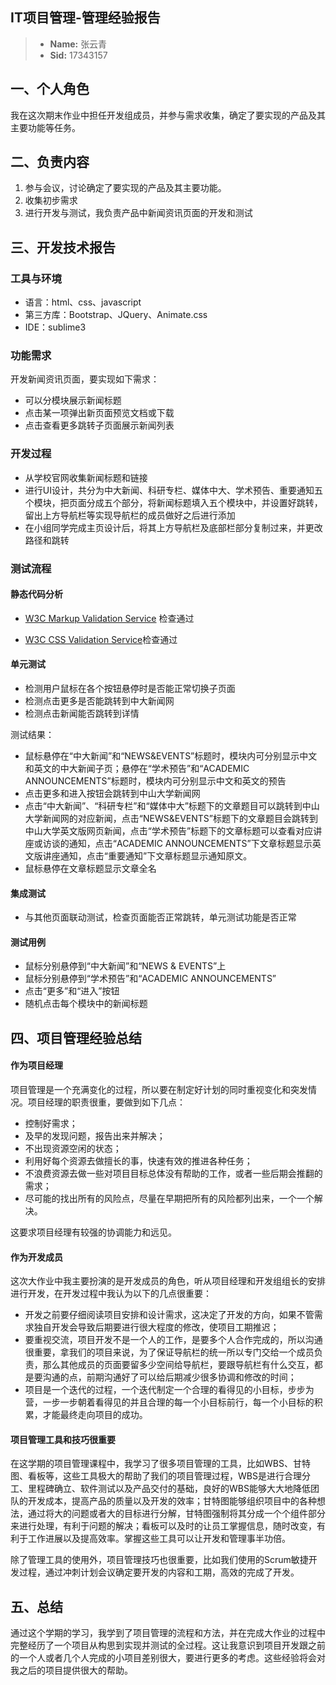 ## IT项目管理-管理经验报告
> - **Name:** 张云青
> - **Sid:** 17343157

## 一、个人角色
我在这次期末作业中担任开发组成员，并参与需求收集，确定了要实现的产品及其主要功能等任务。
## 二、负责内容

 1. 参与会议，讨论确定了要实现的产品及其主要功能。
 2. 收集初步需求
 3. 进行开发与测试，我负责产品中新闻资讯页面的开发和测试
 
## 三、开发技术报告

### 工具与环境
- 语言：html、css、javascript 
- 第三方库：Bootstrap、JQuery、Animate.css 
- IDE：sublime3

### 功能需求
开发新闻资讯页面，要实现如下需求：

- 可以分模块展示新闻标题
- 点击某一项弹出新页面预览文档或下载
- 点击查看更多跳转子页面展示新闻列表

### 开发过程
- 从学校官网收集新闻标题和链接
- 进行UI设计，共分为中大新闻、科研专栏、媒体中大、学术预告、重要通知五个模块，把页面分成五个部分，将新闻标题填入五个模块中，并设置好跳转，留出上方导航栏等实现导航栏的成员做好之后进行添加
- 在小组同学完成主页设计后，将其上方导航栏及底部栏部分复制过来，并更改路径和跳转

### 测试流程

#### 静态代码分析

- [W3C Markup Validation Service]( https://validator.w3.org/ ) 检查通过

- [W3C CSS Validation Service]( http://jigsaw.w3.org/css-validator/ )检查通过 

#### 单元测试

- 检测用户鼠标在各个按钮悬停时是否能正常切换子页面
- 检测点击更多是否能跳转到中大新闻网
- 检测点击新闻能否跳转到详情

测试结果：

- 鼠标悬停在“中大新闻”和“NEWS&EVENTS”标题时，模块内可分别显示中文和英文的中大新闻子页；悬停在“学术预告”和“ACADEMIC ANNOUNCEMENTS”标题时，模块内可分别显示中文和英文的预告
- 点击更多和进入按钮会跳转到中山大学新闻网
- 点击“中大新闻”、“科研专栏”和“媒体中大”标题下的文章题目可以跳转到中山大学新闻网的对应新闻，点击“NEWS&EVENTS”标题下的文章题目会跳转到中山大学英文版网页新闻，点击“学术预告”标题下的文章标题可以查看对应讲座或访谈的通知，点击“ACADEMIC ANNOUNCEMENTS”下文章标题显示英文版讲座通知，点击“重要通知”下文章标题显示通知原文。
- 鼠标悬停在文章标题显示文章全名


#### 集成测试

- 与其他页面联动测试，检查页面能否正常跳转，单元测试功能是否正常

#### 测试用例

- 鼠标分别悬停到“中大新闻”和“NEWS & EVENTS”上
- 鼠标分别悬停到“学术预告”和“ACADEMIC ANNOUNCEMENTS”
- 点击“更多”和“进入”按钮
- 随机点击每个模块中的新闻标题

## 四、项目管理经验总结
#### 作为项目经理
 项目管理是一个充满变化的过程，所以要在制定好计划的同时重视变化和突发情况。项目经理的职责很重，要做到如下几点：
 -  控制好需求；
 - 及早的发现问题，报告出来并解决；
 - 不出现资源空闲的状态；
 - 利用好每个资源去做擅长的事，快速有效的推进各种任务；
 -  不浪费资源去做一些对项目目标总体没有帮助的工作，或者一些后期会推翻的需求；
 - 尽可能的找出所有的风险点，尽量在早期把所有的风险都列出来，一个一个解决。
 
 这要求项目经理有较强的协调能力和远见。
 
#### 作为开发成员
这次大作业中我主要扮演的是开发成员的角色，听从项目经理和开发组组长的安排进行开发，在开发过程中我认为以下的几点很重要：

- 开发之前要仔细阅读项目安排和设计需求，这决定了开发的方向，如果不管需求独自开发会导致后期要进行很大程度的修改，使项目工期推迟；
- 要重视交流，项目开发不是一个人的工作，是要多个人合作完成的，所以沟通很重要，拿我们的项目来说，为了保证导航栏的统一所以专门交给一个成员负责，那么其他成员的页面要留多少空间给导航栏，要跟导航栏有什么交互，都是要沟通的点，前期沟通好了可以给后期减少很多协调和修改的时间；
- 项目是一个迭代的过程，一个迭代制定一个合理的看得见的小目标，步步为营，一步一步朝着看得见的并且合理的每一个小目标前行，每一个小目标的积累，才能最终走向项目的成功。

#### 项目管理工具和技巧很重要
在这学期的项目管理课程中，我学习了很多项目管理的工具，比如WBS、甘特图、看板等，这些工具极大的帮助了我们的项目管理过程，WBS是进行合理分工、里程碑确立、软件测试以及产品交付的基础，良好的WBS能够大大地降低团队的开发成本，提高产品的质量以及开发的效率；甘特图能够组织项目中的各种想法，通过将大的问题或者大的目标进行分解，甘特图强制将其分成一个个组件部分来进行处理，有利于问题的解决；看板可以及时的让员工掌握信息，随时改变，有利于工作进展以及提高效率。掌握这些工具可以让开发和管理事半功倍。


除了管理工具的使用外，项目管理技巧也很重要，比如我们使用的Scrum敏捷开发过程，通过冲刺计划会议确定要开发的内容和工期，高效的完成了开发。

## 五、总结
通过这个学期的学习，我学到了项目管理的流程和方法，并在完成大作业的过程中完整经历了一个项目从构思到实现并测试的全过程。这让我意识到项目开发跟之前的一个人或者几个人完成的小项目差别很大，要进行更多的考虑。这些经验将会对我之后的项目提供很大的帮助。